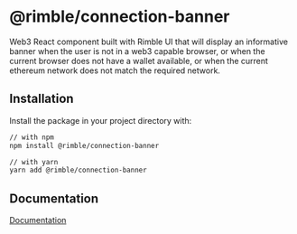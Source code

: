 # @rimble/connection-banner

Web3 React component built with Rimble UI that will display an informative banner when the user is not in a web3 capable browser, or when the current browser does not have a wallet available, or when the current ethereum network does not match the required network.

## Installation

Install the package in your project directory with:

```sh
// with npm
npm install @rimble/connection-banner

// with yarn
yarn add @rimble/connection-banner
```

## Documentation

[Documentation](https://consensys.github.io/rimble-ui/)
